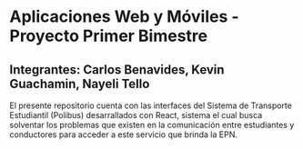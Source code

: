 # Aplicaciones Web y Móviles - Proyecto Primer Bimestre
## Integrantes: Carlos Benavides, Kevin Guachamin, Nayeli Tello

El presente repositorio cuenta con las interfaces del Sistema de Transporte Estudiantil (Polibus) desarrallados con React, sistema el cual busca solventar los problemas que existen en la comunicación entre estudiantes y conductores para acceder a este servicio que brinda la EPN.
